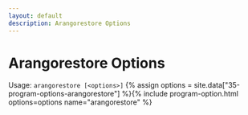 ```yaml
---
layout: default
description: Arangorestore Options
---
```

Arangorestore Options
=====================

Usage: `arangorestore [<options>]`
{% assign options = site.data["35-program-options-arangorestore"] %}{% include program-option.html options=options name="arangorestore" %}
